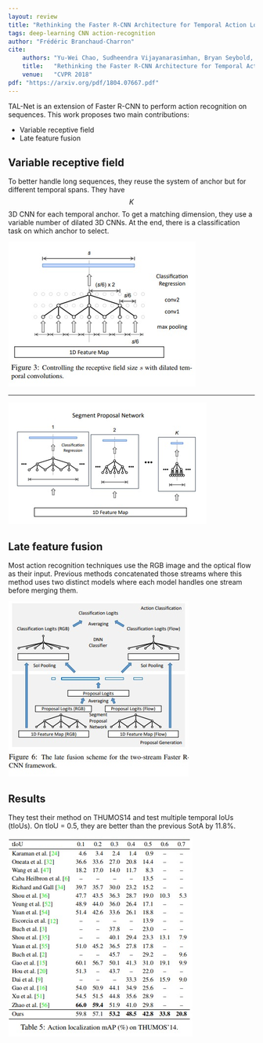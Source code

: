 ```yaml
---
layout: review
title: "Rethinking the Faster R-CNN Architecture for Temporal Action Localization"
tags: deep-learning CNN action-recognition
author: "Frédéric Branchaud-Charron"
cite:
    authors: "Yu-Wei Chao, Sudheendra Vijayanarasimhan, Bryan Seybold, David A. Ross, Jia Deng, Rahul Sukthankar"
    title:   "Rethinking the Faster R-CNN Architecture for Temporal Action Localization"
    venue:   "CVPR 2018"
pdf: "https://arxiv.org/pdf/1804.07667.pdf"
---
```


TAL-Net is an extension of Faster R-CNN to perform action recognition on sequences. This work proposes two main contributions:
* Variable receptive field
* Late feature fusion

## Variable receptive field
To better handle long sequences, they reuse the system of anchor but for different temporal spans.
They have $$K$$ 3D CNN for each temporal anchor. To get a matching dimension, they use a variable number of dilated 3D CNNs.
At the end, there is a classification task on which anchor to select.

![](/article/images/tal/fig3.jpg)

---

![](/article/images/tal/spn.jpg)

## Late feature fusion
Most action recognition techniques use the RGB image and the optical flow as their input.
Previous methods concatenated those streams where this method uses two distinct models where each model handles one stream before merging them.

![](/article/images/tal/fig6.jpg)


## Results

They test their method on THUMOS14 and test multiple temporal IoUs (tIoUs).
On tIoU = 0.5, they are better than the previous SotA by 11.8%.

![](/article/images/tal/table5.jpg)
